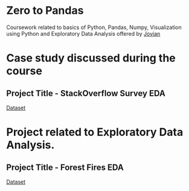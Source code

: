 # Zero to Pandas

Coursework related to basics of Python, Pandas, Numpy, Visualization using Python and Exploratory Data Analysis offered by [Jovian](https://www.jovian.ai)

# Case study discussed during the course
## Project Title - StackOverflow Survey EDA
[Dataset](https://raw.githubusercontent.com/JovianML/opendatasets/master/data/stackoverflow-developer-survey-2020/survey_results_public.csv)

# Project related to Exploratory Data Analysis.
## Project Title - Forest Fires EDA
[Dataset](https://www.kaggle.com/elikplim/forest-fires-data-set)
